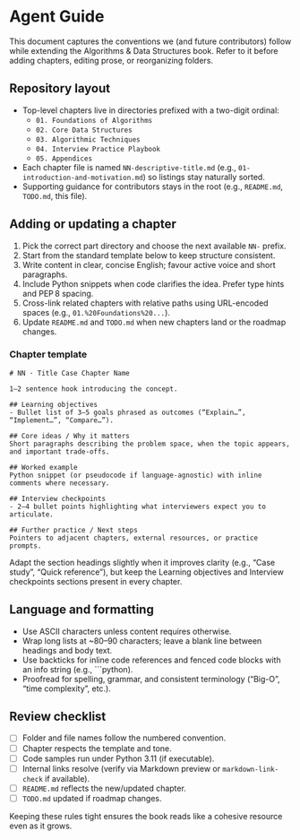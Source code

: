# Agent Guide

This document captures the conventions we (and future contributors) follow while extending the Algorithms & Data Structures book. Refer to it before adding chapters, editing prose, or reorganizing folders.

## Repository layout
- Top-level chapters live in directories prefixed with a two-digit ordinal:
  - `01. Foundations of Algorithms`
  - `02. Core Data Structures`
  - `03. Algorithmic Techniques`
  - `04. Interview Practice Playbook`
  - `05. Appendices`
- Each chapter file is named `NN-descriptive-title.md` (e.g., `01-introduction-and-motivation.md`) so listings stay naturally sorted.
- Supporting guidance for contributors stays in the root (e.g., `README.md`, `TODO.md`, this file).

## Adding or updating a chapter
1. Pick the correct part directory and choose the next available `NN-` prefix.
2. Start from the standard template below to keep structure consistent.
3. Write content in clear, concise English; favour active voice and short paragraphs.
4. Include Python snippets when code clarifies the idea. Prefer type hints and PEP 8 spacing.
5. Cross-link related chapters with relative paths using URL-encoded spaces (e.g., `01.%20Foundations%20...`).
6. Update `README.md` and `TODO.md` when new chapters land or the roadmap changes.

### Chapter template
```
# NN · Title Case Chapter Name

1–2 sentence hook introducing the concept.

## Learning objectives
- Bullet list of 3–5 goals phrased as outcomes (“Explain…”, “Implement…”, “Compare…”).

## Core ideas / Why it matters
Short paragraphs describing the problem space, when the topic appears, and important trade-offs.

## Worked example
Python snippet (or pseudocode if language-agnostic) with inline comments where necessary.

## Interview checkpoints
- 2–4 bullet points highlighting what interviewers expect you to articulate.

## Further practice / Next steps
Pointers to adjacent chapters, external resources, or practice prompts.
```

Adapt the section headings slightly when it improves clarity (e.g., “Case study”, “Quick reference”), but keep the Learning objectives and Interview checkpoints sections present in every chapter.

## Language and formatting
- Use ASCII characters unless content requires otherwise.
- Wrap long lists at ~80–90 characters; leave a blank line between headings and body text.
- Use backticks for inline code references and fenced code blocks with an info string (e.g., ```python).
- Proofread for spelling, grammar, and consistent terminology (“Big-O”, “time complexity”, etc.).

## Review checklist
- [ ] Folder and file names follow the numbered convention.
- [ ] Chapter respects the template and tone.
- [ ] Code samples run under Python 3.11 (if executable).
- [ ] Internal links resolve (verify via Markdown preview or `markdown-link-check` if available).
- [ ] `README.md` reflects the new/updated chapter.
- [ ] `TODO.md` updated if roadmap changes.

Keeping these rules tight ensures the book reads like a cohesive resource even as it grows.
